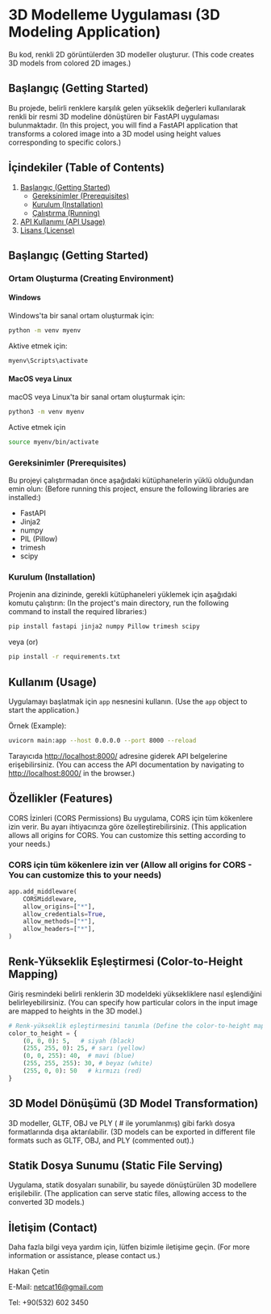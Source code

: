 # 3D Modelleme Uygulaması (3D Modeling Application)

Bu kod, renkli 2D görüntülerden 3D modeller oluşturur. (This code creates 3D models from colored 2D images.)

## Başlangıç (Getting Started)

Bu projede, belirli renklere karşılık gelen yükseklik değerleri kullanılarak renkli bir resmi 3D modeline dönüştüren bir FastAPI uygulaması bulunmaktadır. (In this project, you will find a FastAPI application that transforms a colored image into a 3D model using height values corresponding to specific colors.)

## İçindekiler (Table of Contents)

1. [Başlangıç (Getting Started)](#başlangıç-getting-started)
   - [Gereksinimler (Prerequisites)](#gereksinimler-prerequisites)
   - [Kurulum (Installation)](#kurulum-installation)
   - [Çalıştırma (Running)](#çalıştırma-running)
2. [API Kullanımı (API Usage)](#api-kullanımı-api-usage)
3. [Lisans (License)](#lisans-license)

## Başlangıç (Getting Started)

### Ortam Oluşturma (Creating Environment)

#### Windows

Windows'ta bir sanal ortam oluşturmak için:

```bash
python -m venv myenv
```

Aktive etmek için:

```bash
myenv\Scripts\activate
```

#### MacOS veya Linux

macOS veya Linux'ta bir sanal ortam oluşturmak için:

```bash
python3 -m venv myenv

```

Active etmek için

```bash
source myenv/bin/activate
```

### Gereksinimler (Prerequisites)

Bu projeyi çalıştırmadan önce aşağıdaki kütüphanelerin yüklü olduğundan emin olun: (Before running this project, ensure the following libraries are installed:)

- FastAPI
- Jinja2
- numpy
- PIL (Pillow)
- trimesh
- scipy

### Kurulum (Installation)

Projenin ana dizininde, gerekli kütüphaneleri yüklemek için aşağıdaki komutu çalıştırın: (In the project's main directory, run the following command to install the required libraries:)

```bash
pip install fastapi jinja2 numpy Pillow trimesh scipy

```

veya (or)

```bash
pip install -r requirements.txt 
```

## Kullanım (Usage)

Uygulamayı başlatmak için `app` nesnesini kullanın. (Use the `app` object to start the application.)

Örnek (Example):

```bash
uvicorn main:app --host 0.0.0.0 --port 8000 --reload

```

Tarayıcıda <http://localhost:8000/> adresine giderek API belgelerine erişebilirsiniz. (You can access the API documentation by navigating to <http://localhost:8000/> in the browser.)

## Özellikler (Features)

CORS İzinleri (CORS Permissions)
Bu uygulama, CORS için tüm kökenlere izin verir. Bu ayarı ihtiyacınıza göre özelleştirebilirsiniz. (This application allows all origins for CORS. You can customize this setting according to your needs.)

### CORS için tüm kökenlere izin ver (Allow all origins for CORS - You can customize this to your needs)

```python
app.add_middleware(
    CORSMiddleware,
    allow_origins=["*"],
    allow_credentials=True,
    allow_methods=["*"],
    allow_headers=["*"],
)
```

## Renk-Yükseklik Eşleştirmesi (Color-to-Height Mapping)

Giriş resmindeki belirli renklerin 3D modeldeki yüksekliklere nasıl eşlendiğini belirleyebilirsiniz. (You can specify how particular colors in the input image are mapped to heights in the 3D model.)

```python
# Renk-yükseklik eşleştirmesini tanımla (Define the color-to-height mapping in millimeters)
color_to_height = {
    (0, 0, 0): 5,   # siyah (black)
    (255, 255, 0): 25, # sarı (yellow)
    (0, 0, 255): 40,  # mavi (blue)
    (255, 255, 255): 30, # beyaz (white)
    (255, 0, 0): 50   # kırmızı (red)
}

```

## 3D Model Dönüşümü (3D Model Transformation)

3D modeller, GLTF, OBJ ve PLY ( # ile yorumlanmış) gibi farklı dosya formatlarında dışa aktarılabilir. (3D models can be exported in different file formats such as GLTF, OBJ, and PLY (commented out).)

## Statik Dosya Sunumu (Static File Serving)

Uygulama, statik dosyaları sunabilir, bu sayede dönüştürülen 3D modellere erişilebilir. (The application can serve static files, allowing access to the converted 3D models.)

## İletişim (Contact)

Daha fazla bilgi veya yardım için, lütfen bizimle iletişime geçin. (For more information or assistance, please contact us.)

Hakan Çetin

E-Mail: <netcat16@gmail.com>

Tel: +90(532) 602 3450
